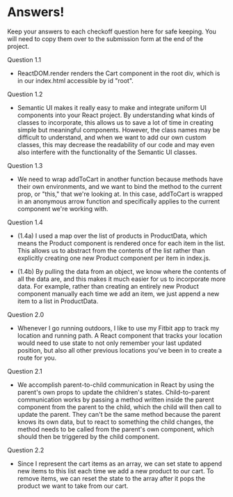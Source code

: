 # Answers!
Keep your answers to each checkoff question here for safe keeping. You will need to copy them over to the submission form at the end of the project. 

Question 1.1
* ReactDOM.render renders the Cart component in the root div, which is in our index.html accessible by id "root".

Question 1.2
* Semantic UI makes it really easy to make and integrate uniform UI components into your React project. By understanding what kinds of classes to incorporate, this allows us to save a lot of time in creating simple but meaningful components. However, the class names may be difficult to understand, and when we want to add our own custom classes, this may decrease the readability of our code and may even also interfere with the functionality of the Semantic UI classes.

Question 1.3
* We need to wrap addToCart in another function because methods have their own environments, and we want to bind the method to the current prop, or "this," that we're looking at. In this case, addToCart is wrapped in an anonymous arrow function and specifically applies to the current component we're working with.

Question 1.4
* (1.4a) I used a map over the list of products in ProductData, which means the Product component is rendered once for each item in the list. This allows us to abstract from the contents of the list rather than explicitly creating one new Product component per item in index.js.

* (1.4b) By pulling the data from an object, we know where the contents of all the data are, and this makes it much easier for us to incorporate more data. For example, rather than creating an entirely new Product component manually each time we add an item, we just append a new item to a list in ProductData.

Question 2.0
* Whenever I go running outdoors, I like to use my Fitbit app to track my location and running path. A React component that tracks your location would need to use state to not only remember your last updated position, but also all other previous locations you've been in to create a route for you.

Question 2.1
* We accomplish parent-to-child communication in React by using the parent's own props to update the children's states. Child-to-parent communication works by passing a method written inside the parent component from the parent to the child, which the child will then call to update the parent. They can't be the same method because the parent knows its own data, but to react to something the child changes, the method needs to be called from the parent's own component, which should then be triggered by the child component.

Question 2.2
* Since I represent the cart items as an array, we can set state to append new items to this list each time we add a new product to our cart. To remove items, we can reset the state to the array after it pops the product we want to take from our cart.

